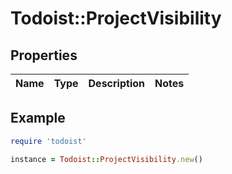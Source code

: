 # Todoist::ProjectVisibility

## Properties

| Name | Type | Description | Notes |
| ---- | ---- | ----------- | ----- |

## Example

```ruby
require 'todoist'

instance = Todoist::ProjectVisibility.new()
```

